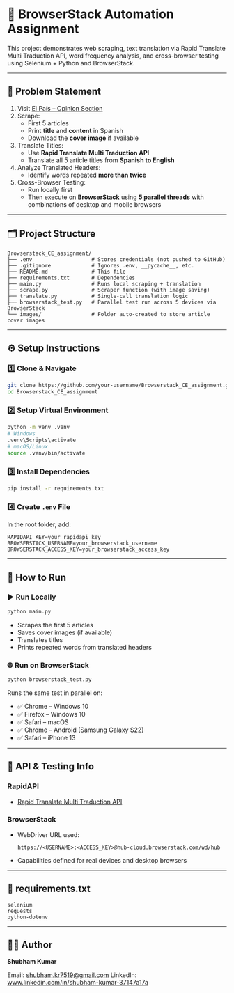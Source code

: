 # 🧪 BrowserStack Automation Assignment

This project demonstrates web scraping, text translation via Rapid Translate Multi Traduction API, word frequency analysis, and cross-browser testing using Selenium + Python and BrowserStack.

---

## 📌 Problem Statement

1. Visit [El País – Opinion Section](https://elpais.com/opinion/)
2. Scrape:
   - First 5 articles
   - Print **title** and **content** in Spanish
   - Download the **cover image** if available
3. Translate Titles:
   - Use **Rapid Translate Multi Traduction API**
   - Translate all 5 article titles from **Spanish to English**
4. Analyze Translated Headers:
   - Identify words repeated **more than twice**
5. Cross-Browser Testing:
   - Run locally first
   - Then execute on **BrowserStack** using **5 parallel threads** with combinations of desktop and mobile browsers

---

## 🗂️ Project Structure

```
Browserstack_CE_assignment/
├── .env                   # Stores credentials (not pushed to GitHub)
├── .gitignore             # Ignores .env, __pycache__, etc.
├── README.md              # This file
├── requirements.txt       # Dependencies
├── main.py                # Runs local scraping + translation
├── scrape.py              # Scraper function (with image saving)
├── translate.py           # Single-call translation logic
├── browserstack_test.py   # Parallel test run across 5 devices via BrowserStack
└── images/                # Folder auto-created to store article cover images
```

---

## ⚙️ Setup Instructions

### 1️⃣ Clone & Navigate

```bash
git clone https://github.com/your-username/Browserstack_CE_assignment.git
cd Browserstack_CE_assignment
```

### 2️⃣ Setup Virtual Environment

```bash
python -m venv .venv
# Windows
.venv\Scripts\activate
# macOS/Linux
source .venv/bin/activate
```

### 3️⃣ Install Dependencies

```bash
pip install -r requirements.txt
```

### 4️⃣ Create `.env` File

In the root folder, add:

```
RAPIDAPI_KEY=your_rapidapi_key
BROWSERSTACK_USERNAME=your_browserstack_username
BROWSERSTACK_ACCESS_KEY=your_browserstack_access_key
```

---

## 🚀 How to Run

### ▶️ Run Locally

```bash
python main.py
```

- Scrapes the first 5 articles
- Saves cover images (if available)
- Translates titles
- Prints repeated words from translated headers

### 🌐 Run on BrowserStack

```bash
python browserstack_test.py
```

Runs the same test in parallel on:

- ✅ Chrome – Windows 10
- ✅ Firefox – Windows 10
- ✅ Safari – macOS
- ✅ Chrome – Android (Samsung Galaxy S22)
- ✅ Safari – iPhone 13

---

## 🔐 API & Testing Info

### RapidAPI
- [Rapid Translate Multi Traduction API](https://rapidapi.com/)

### BrowserStack
- WebDriver URL used:
  ```
  https://<USERNAME>:<ACCESS_KEY>@hub-cloud.browserstack.com/wd/hub
  ```
- Capabilities defined for real devices and desktop browsers

---

## 🧾 requirements.txt

```
selenium
requests
python-dotenv
```

---

## 👨‍💻 Author

**Shubham Kumar**

Email: shubham.kr7519@gmail.com 
LinkedIn: www.linkedin.com/in/shubham-kumar-37147a17a
